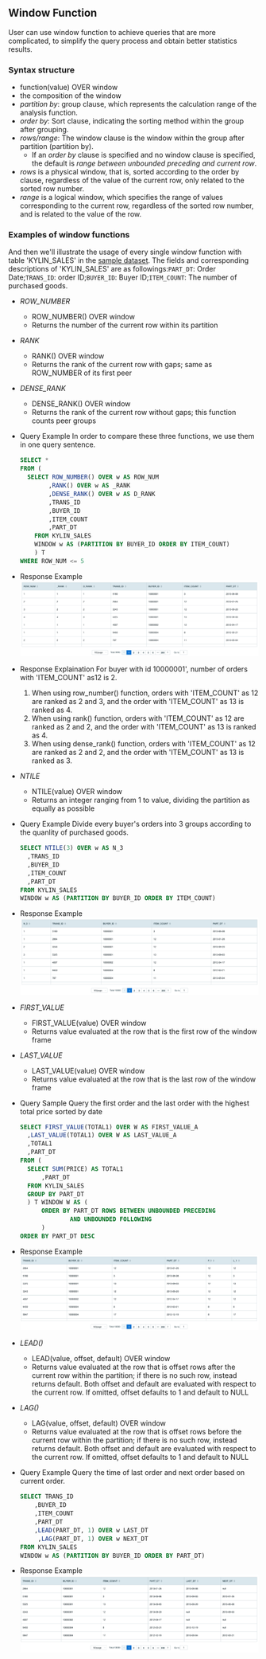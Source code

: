 ## Window Function

User can use window function to achieve queries that are more complicated, to simplify the query process and obtain better statistics results.

### Syntax structure

- function(value) OVER window
- the composition of the window
- *partition by*: group clause, which represents the calculation range of the analysis function.
- *order by*: Sort clause, indicating the sorting method within the group after grouping.
- *rows/range*: The window clause is the window within the group after partition (partition by).
  - If an *order by* clause is specified and no window clause is specified, the default is *range between unbounded preceding and current row*.
- *rows* is a physical window, that is, sorted according to the order by clause, regardless of the value of the current row, only related to the sorted row number.
- *range* is a logical window, which specifies the range of values corresponding to the current row, regardless of the sorted row number, and is related to the value of the row.

### Examples of window functions

And then we'll illustrate the usage of every single window function with table 'KYLIN_SALES' in the [sample dataset](../../model/sample_dataset.cn.md). The fields and corresponding descriptions of 'KYLIN_SALES' are as followings:`PART_DT`: Order Date;`TRANS_ID`: order ID;`BUYER_ID`: Buyer ID;`ITEM_COUNT`: The number of purchased goods.



- *ROW_NUMBER*

  - ROW_NUMBER() OVER window
  - Returns the number of the current row within its partition

- *RANK*

  - RANK() OVER window
  - Returns the rank of the current row with gaps; same as ROW_NUMBER of its first peer

- *DENSE_RANK*

  - DENSE_RANK() OVER window
  - Returns the rank of the current row without gaps; this function counts peer groups

- Query Example
  In order to compare these three functions, we use them in one query sentence.

  ```SQL
  SELECT *
  FROM (
    SELECT ROW_NUMBER() OVER w AS ROW_NUM
          ,RANK() OVER w AS _RANK
          ,DENSE_RANK() OVER w AS D_RANK
          ,TRANS_ID
          ,BUYER_ID
          ,ITEM_COUNT
          ,PART_DT
      FROM KYLIN_SALES 
      WINDOW w AS (PARTITION BY BUYER_ID ORDER BY ITEM_COUNT)
      ) T 
  WHERE ROW_NUM <= 5
  ```

- Response Example
  ![](images/rank_and_drank_en.png)

- Response Explaination
  For buyer with id 10000001', number of orders with 'ITEM_COUNT' as12 is 2.

  1. When using row_number() function, orders with 'ITEM_COUNT' as 12  are ranked as  2 and 3, and the order with 'ITEM_COUNT' as 13 is ranked as 4.
  2. When using rank() function, orders with 'ITEM_COUNT' as 12  are ranked as  2 and 2, and the order with 'ITEM_COUNT' as 13 is ranked as 4.
  3. When using dense_rank() function, orders with 'ITEM_COUNT' as 12  are ranked as  2 and 2, and the order with 'ITEM_COUNT' as 13 is ranked as 3.



- *NTILE*

  - NTILE(value) OVER window
  - Returns an integer ranging from 1 to value, dividing the partition as equally as possible

- Query Example
  Divide every buyer's orders into 3 groups according to the quanlity of purchased goods.

  ```SQL
  SELECT NTILE(3) OVER w AS N_3
    ,TRANS_ID
    ,BUYER_ID
    ,ITEM_COUNT
    ,PART_DT
  FROM KYLIN_SALES
  WINDOW w AS (PARTITION BY BUYER_ID ORDER BY ITEM_COUNT)
  ```

- Response Example
  ![NTILE Response Examle](images/ntile_en.png)

- *FIRST_VALUE*
  - FIRST_VALUE(value) OVER window
  - Returns value evaluated at the row that is the first row of the window frame

- *LAST_VALUE*
  - LAST_VALUE(value) OVER window
  - Returns value evaluated at the row that is the last row of the window frame

- Query Sample
  Query the first order and the last order with the highest total price sorted by date

  ```SQL
  SELECT FIRST_VALUE(TOTAL1) OVER W AS FIRST_VALUE_A
    ,LAST_VALUE(TOTAL1) OVER W AS LAST_VALUE_A
    ,TOTAL1
    ,PART_DT
  FROM (
    SELECT SUM(PRICE) AS TOTAL1
    	,PART_DT
    FROM KYLIN_SALES
    GROUP BY PART_DT
    ) T WINDOW W AS (
    	ORDER BY PART_DT ROWS BETWEEN UNBOUNDED PRECEDING
    			AND UNBOUNDED FOLLOWING
    	)
  ORDER BY PART_DT DESC
  ```

- Response Example
  ![](images/first_last_value_en.png)



- *LEAD()*
  - LEAD(value, offset, default) OVER window
  - Returns value evaluated at the row that is offset rows after the current row within the partition; if there is no such row, instead returns default. Both offset and default are evaluated with respect to the current row. If omitted, offset defaults to 1 and default to NULL
- *LAG()*
  - LAG(value, offset, default) OVER window
  - Returns value evaluated at the row that is offset rows before the current row within the partition; if there is no such row, instead returns default. Both offset and default are evaluated with respect to the current row. If omitted, offset defaults to 1 and default to NULL

- Query Example
  Query the time of last order and next order based on current order.

  ```SQL
  SELECT TRANS_ID
      ,BUYER_ID
      ,ITEM_COUNT
      ,PART_DT
      ,LEAD(PART_DT, 1) OVER w LAST_DT
       ,LAG(PART_DT, 1) OVER w NEXT_DT
  FROM KYLIN_SALES 
  WINDOW w AS (PARTITION BY BUYER_ID ORDER BY PART_DT)
  ```

- Response Example
  ![](images/lead_lag_en.png)